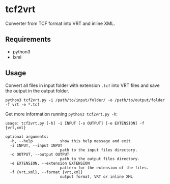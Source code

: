 # tcf2vrt

Converter from TCF format into VRT and inline XML.

## Requirements

- python3
- lxml

## Usage

Convert all files in input folder with extension `.tcf` into VRT files and save the output in the output folder.

```shell
python3 tcf2vrt.py -i /path/to/input/folder/ -o /path/to/output/folder -f vrt -e *.tcf
```

Get more information running `python3 tcf2vrt.py -h`:

```
usage: tcf2vrt.py [-h] -i INPUT [-o OUTPUT] [-e EXTENSION] -f {vrt,xml}

optional arguments:
  -h, --help            show this help message and exit
  -i INPUT, --input INPUT
                        path to the input files directory.
  -o OUTPUT, --output OUTPUT
                        path to the output files directory.
  -e EXTENSION, --extension EXTENSION
                        pattern for the extension of the files.
  -f {vrt,xml}, --format {vrt,xml}
                        output format, VRT or inline XML
```